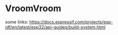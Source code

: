 # VroomVroom

some links: https://docs.espressif.com/projects/esp-idf/en/latest/esp32/api-guides/build-system.html
